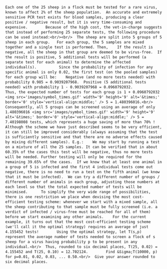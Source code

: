     Each one of the 25 sheep in a flock must be tested for a rare virus, known to affect 2% of the sheep population.  An accurate and extremely sensitive PCR test exists for blood samples, producing a clear positive / negative result, but it is very time-consuming and expensive.        Because of the high cost, the vet-in-charge suggests that instead of performing 25 separate tests, the following procedure can be used instead:<br/><br/>  The sheep are split into 5 groups of 5 sheep in each group.   For each group, the 5 samples are mixed together and a single test is performed. Then,    If the result is negative, all the sheep in that group are deemed to be virus-free.  If the result is positive, 5 additional tests will be performed (a separate test for each animal) to determine the affected individual(s).          Since the probability of infection for any specific animal is only 0.02, the first test (on the pooled samples) for each group will be:    Negative (and no more tests needed) with probability 0.985 = 0.9039207968.  Positive (5 additional tests needed) with probability 1 - 0.9039207968 = 0.0960792032.          Thus, the expected number of tests for each group is 1 + 0.0960792032 <img src='images/symbol_times.gif' width='9' height='9' alt='&times;' border='0' style='vertical-align:middle;' /> 5 = 1.480396016.<br/>  Consequently, all 5 groups can be screened using an average of only 1.480396016 <img src='images/symbol_times.gif' width='9' height='9' alt='&times;' border='0' style='vertical-align:middle;' /> 5 = 7.40198008 tests, which represents a huge saving of more than 70% !        Although the scheme we have just described seems to be very efficient, it can still be improved considerably (always assuming that the test is sufficiently sensitive and that there are no adverse effects caused by mixing different samples). E.g.:    We may start by running a test on a mixture of all the 25 samples. It can be verified that in about 60.35% of the cases this test will be negative, thus no more tests will be needed. Further testing will only be required for the remaining 39.65% of the cases.  If we know that at least one animal in a group of 5 is infected and the first 4 individual tests come out negative, there is no need to run a test on the fifth animal (we know that it must be infected).  We can try a different number of groups / different number of animals in each group, adjusting those numbers at each level so that the total expected number of tests will be minimised.      To simplify the very wide range of possibilities, there is one restriction we place when devising the most cost-efficient testing scheme: whenever we start with a mixed sample, all the sheep contributing to that sample must be fully screened (i.e. a verdict of infected / virus-free must be reached for all of them) before we start examining any other animals.    For the current example, it turns out that the most cost-efficient testing scheme (we'll call it the optimal strategy) requires an average of just 4.155452 tests!        Using the optimal strategy, let T(s,p) represent the average number of tests needed to screen a flock of s sheep for a virus having probability p to be present in any individual.<br/>  Thus, rounded to six decimal places, T(25, 0.02) = 4.155452 and T(25, 0.10) = 12.702124.        Find &Sigma;T(10000, p) for p=0.01, 0.02, 0.03, ... 0.50.<br/>  Give your answer rounded to six decimal places.      